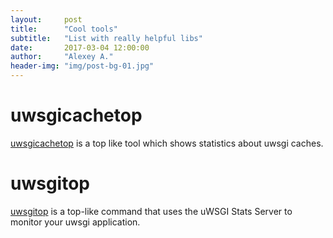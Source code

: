 ```yaml
---
layout:     post
title:      "Cool tools"
subtitle:   "List with really helpful libs"
date:       2017-03-04 12:00:00
author:     "Alexey A."
header-img: "img/post-bg-01.jpg"
---
```

# uwsgicachetop

[uwsgicachetop](https://github.com/goir/uwsgicachetop) 
is a top like tool which shows statistics about uwsgi caches.

# uwsgitop

[uwsgitop](https://github.com/unbit/uwsgitop) 
is a top-like command that uses the uWSGI Stats Server to monitor your uwsgi application.




